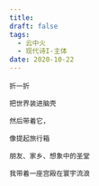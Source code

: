 ```yaml
---
title: 
draft: false
tags:
  - 云中火
  - 现代诗I-主体
date: 2020-10-22
---
```

	折一折
	
	把世界装进脑壳
	
	然后带着它，
	
	像提起旅行箱
	
	朋友、家乡、想象中的圣堂
	
	我带着一座宫殿在寰宇流浪
